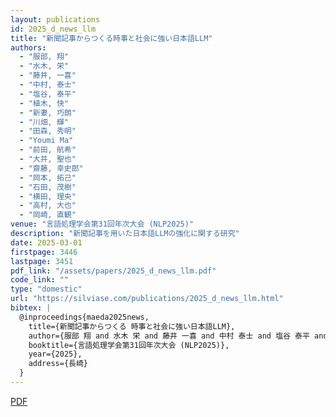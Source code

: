 ```yaml
---
layout: publications
id: 2025_d_news_llm
title: "新聞記事からつくる時事と社会に強い日本語LLM"
authors:
  - "服部, 翔"
  - "水木, 栄"
  - "藤井, 一喜"
  - "中村, 泰士"
  - "塩谷, 泰平"
  - "植木, 快"
  - "新妻, 巧朗"
  - "川畑, 輝"
  - "田森, 秀明"
  - "Youmi Ma"
  - "前田, 航希"
  - "大井, 聖也"
  - "齋藤, 幸史郎"
  - "岡本, 拓己"
  - "石田, 茂樹"
  - "横田, 理央"
  - "高村, 大也"
  - "岡崎, 直観"
venue: "言語処理学会第31回年次大会 (NLP2025)"
description: "新聞記事を用いた日本語LLMの強化に関する研究"
date: 2025-03-01
firstpage: 3446
lastpage: 3451
pdf_link: "/assets/papers/2025_d_news_llm.pdf"
code_link: ""
type: "domestic"
url: "https://silviase.com/publications/2025_d_news_llm.html"
bibtex: |
  @inproceedings{maeda2025news,
    title={新聞記事からつくる 時事と社会に強い日本語LLM},
    author={服部 翔 and 水木 栄 and 藤井 一喜 and 中村 泰士 and 塩谷 泰平 and 植木 快 and 新妻 巧朗 and 川畑 輝 and 田森 秀明 and Youmi Ma and 前田 航希 and 大井 聖也 and 齋藤 幸史郎 and 岡本 拓己 and 石田 茂樹 and 横田 理央 and 高村 大也 and 岡崎 直観},
    booktitle={言語処理学会第31回年次大会 (NLP2025)},
    year={2025},
    address={長崎}
  }
---
```


[PDF](/assets/papers/2025_d_news_llm.pdf)
